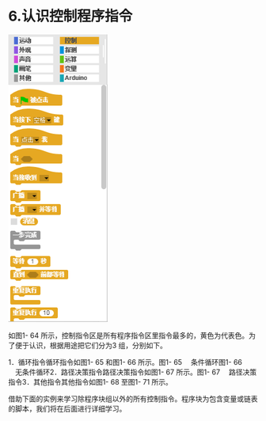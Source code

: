 # 6.认识控制程序指令

![](/assets/snap-ctrl.png)

如图1- 64 所示，控制指令区是所有程序指令区里指令最多的，黄色为代表色。为了便于认识，根据用途把它们分为3 组，分别如下。

1．循环指令循环指令如图1- 65 和图1- 66 所示。图1- 65 　条件循环图1- 66 　无条件循环2．路径决策指令路径决策指令如图1- 67 所示。图1- 67 　路径决策指令3．其他指令其他指令如图1- 68 至图1- 71 所示。

借助下面的实例来学习除程序块组以外的所有控制指令。程序块为包含变量或链表的脚本，我们将在后面进行详细学习。


